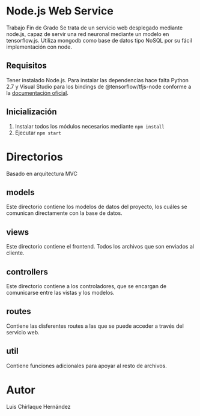 # Node.js Web Service
Trabajo Fin de Grado
Se trata de un servicio web desplegado mediante node.js, capaz de servir una red neuronal mediante un modelo en tensorflow.js. Utiliza mongodb como base de datos tipo NoSQL por su fácil implementación con node.

## Requisitos
Tener instalado Node.js.
Para instalar las dependencias hace falta Python 2.7 y Visual Studio para los bindings de @tensorflow/tfjs-node conforme a la [documentación oficial](https://www.npmjs.com/package/@tensorflow/tfjs-node).

## Inicialización
1. Instalar todos los módulos necesarios mediante `npm install`
2. Ejecutar `npm start`

# Directorios
Basado en arquitectura MVC

## models
Este directorio contiene los modelos de datos del proyecto, los cuáles se comunican directamente con la base de datos.

## views
Este directorio contiene el frontend. Todos los archivos que son enviados al cliente.

## controllers
Este directorio contiene a los controladores, que se encargan de comunicarse entre las vistas y los modelos.

## routes
Contiene las disferentes routes a las que se puede acceder a través del servicio web.

## util
Contiene funciones adicionales para apoyar al resto de archivos.

# Autor
Luis Chirlaque Hernández